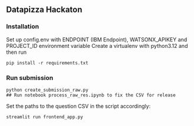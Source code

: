 ## Datapizza Hackaton

### Installation

Set up config.env with ENDPOINT (IBM Endpoint), WATSONX_APIKEY and PROJECT_ID environment variable
Create a virtualenv with python3.12 and then run

    pip install -r requirements.txt

### Run submission

    python create_submission_raw.py
    ## Run notebook process_raw_res.ipynb to fix the CSV for release

Set the paths to the question CSV in the script accordingly:

    streamlit run frontend_app.py

